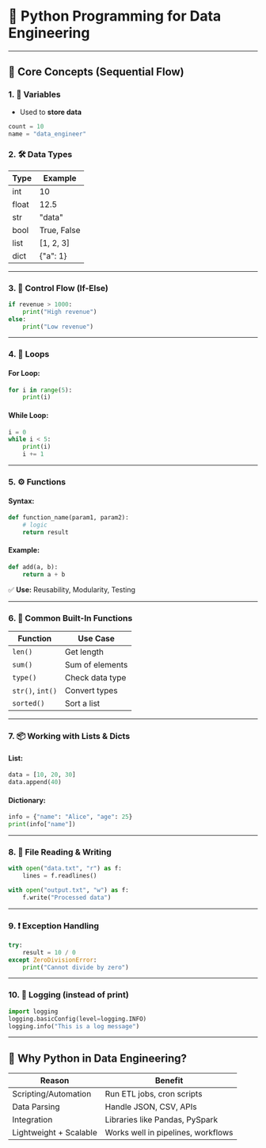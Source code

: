 # 🐍 Python Programming for Data Engineering

---

## 🔧 Core Concepts (Sequential Flow)

### 1. 🧩 Variables
- Used to **store data**
```python
count = 10
name = "data_engineer"
```

### 2. 🛠 Data Types
| Type     | Example        |
|----------|----------------|
| int      | 10             |
| float    | 12.5           |
| str      | "data"         |
| bool     | True, False    |
| list     | [1, 2, 3]      |
| dict     | {"a": 1}       |

---

### 3. 🔁 Control Flow (If-Else)
```python
if revenue > 1000:
    print("High revenue")
else:
    print("Low revenue")
```

---

### 4. 🔄 Loops

#### For Loop:
```python
for i in range(5):
    print(i)
```

#### While Loop:
```python
i = 0
while i < 5:
    print(i)
    i += 1
```

---

### 5. ⚙️ Functions

#### Syntax:
```python
def function_name(param1, param2):
    # logic
    return result
```

#### Example:
```python
def add(a, b):
    return a + b
```

✅ **Use:** Reusability, Modularity, Testing

---

### 6. 🧰 Common Built-In Functions
| Function    | Use Case              |
|-------------|------------------------|
| `len()`     | Get length             |
| `sum()`     | Sum of elements        |
| `type()`    | Check data type        |
| `str()`, `int()` | Convert types   |
| `sorted()`  | Sort a list            |

---

### 7. 📦 Working with Lists & Dicts

#### List:
```python
data = [10, 20, 30]
data.append(40)
```

#### Dictionary:
```python
info = {"name": "Alice", "age": 25}
print(info["name"])
```

---

### 8. 📁 File Reading & Writing

```python
with open("data.txt", "r") as f:
    lines = f.readlines()

with open("output.txt", "w") as f:
    f.write("Processed data")
```

---

### 9. ❗ Exception Handling

```python
try:
    result = 10 / 0
except ZeroDivisionError:
    print("Cannot divide by zero")
```

---

### 10. 💬 Logging (instead of print)

```python
import logging
logging.basicConfig(level=logging.INFO)
logging.info("This is a log message")
```

---

## 🧠 Why Python in Data Engineering?

| Reason                     | Benefit                                |
|----------------------------|----------------------------------------|
| Scripting/Automation       | Run ETL jobs, cron scripts             |
| Data Parsing               | Handle JSON, CSV, APIs                 |
| Integration                | Libraries like Pandas, PySpark         |
| Lightweight + Scalable     | Works well in pipelines, workflows     |
